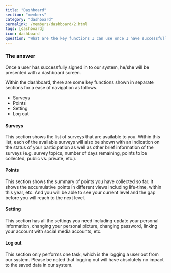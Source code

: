 ```yaml
---
title: "Dashboard"
section: "members"
category: "dashboard"
permalink: /members/dashboard/2.html
tags: [dashboard]
icon: dashboard
question: "What are the key functions I can use once I have successfully signed-in to the system?"
---
```


### <i class="pe-anchor pe-fw"></i> The answer

Once a user has successfully signed in to our system, he/she will be presented with a dashboard screen.

Within the dashboard, there are some key functions shown in separate sections for a ease of navigation as follows.

- Surveys
- Points
- Setting
- Log out


#### Surveys

This section shows the list of surveys that are available to you. Within this list, each of the available surveys will also be shown with an indication on the status of your participation as well as other brief information of the surveys (e.g. survey topics, number of days remaining, points to be collected, public vs. private, etc.).

#### Points

This section shows the summary of points you have collected so far. It shows the accumulative points in different views including life-time, within this year, etc. And you will be able to see your current level and the gap before you will reach to the next level.

#### Setting

This section has all the settings you need including update your personal information, changing your personal picture, changing password, linking your account with social media accounts, etc.


#### Log out

This section only performs one task, which is the logging a user out from our system. Please be noted that logging out will have absolutely no impact to the saved data in our system.
